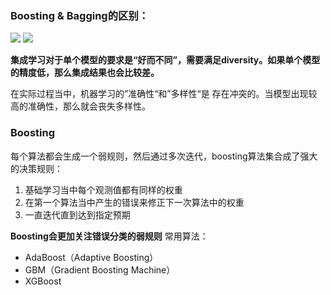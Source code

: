 ### Boosting & Bagging的区别：
![](https://assets.che300.com/wiki/2021-01-14/1610605093167-image.png)
![](https://assets.che300.com/wiki/2021-01-14/1610605179970-image.png)

**集成学习对于单个模型的要求是“好而不同”，需要满足diversity。如果单个模型的精度低，那么集成结果也会比较差。**

在实际过程当中，机器学习的”准确性“和”多样性“是 存在冲突的。当模型出现较高的准确性，那么就会丧失多样性。

### Boosting
每个算法都会生成一个弱规则，然后通过多次迭代，boosting算法集合成了强大的决策规则：
1. 基础学习当中每个观测值都有同样的权重
2. 在第一个算法当中产生的错误来修正下一次算法中的权重
3. 一直迭代直到达到指定预期

**Boosting会更加关注错误分类的弱规则**
常用算法：
+ AdaBoost（Adaptive Boosting）
+ GBM（Gradient Boosting Machine）
+ XGBoost


